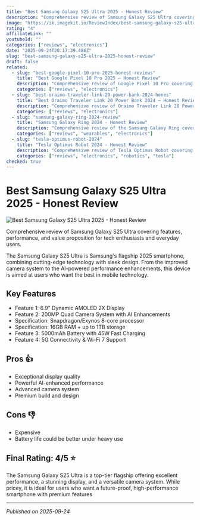 ```yaml
---
title: "Best Samsung Galaxy S25 Ultra 2025 - Honest Review"
description: "Comprehensive review of Samsung Galaxy S25 Ultra covering features, performance, and value proposition for tech enthusiasts and everyday users."
image: "https://ik.imagekit.io/ReviewIndex/best-samsung-galaxy-s25-ultra-2025-honest-review.jpg"
rating: "4"
affiliateLink: ""
youtubeId: ""
categories: ["reviews", "electronics"]
date: "2025-09-24T20:17:39.486Z"
slug: "best-samsung-galaxy-s25-ultra-2025-honest-review"
draft: false
related:
  - slug: "best-google-pixel-10-pro-2025-honest-reviews"
    title: "Best Google Pixel 10 Pro 2025 – Honest Review"
    description: "Comprehensive review of Google Pixel 10 Pro covering features, performance, and value proposition to help you decide if it’s worth upgrading."
    categories: ["reviews", "electronics"]
  - slug: "best-oraimo-traveler-link-20-power-bank-2024-hones"
    title: "Best Oraimo Traveler Link 20 Power Bank 2024 – Honest Review"
    description: "Comprehensive review of Oraimo Traveler Link 20 Power Bank covering features, performance, and value proposition"
    categories: ["reviews", "electronics"]
  - slug: "samsung-galaxy-ring-2024-review"
    title: "Samsung Galaxy Ring 2024 - Honest Review"
    description: "Comprehensive review of the Samsung Galaxy Ring covering design, features, performance, and whether it’s worth the hype in 2024."
    categories: ["reviews", "wearables", "electronics"]
  - slug: "tesla-optimus-robot-2024"
    title: "Tesla Optimus Robot 2024 - Honest Review"
    description: "Comprehensive review of Tesla Optimus Robot covering features, performance, and future potential in household and industrial use."
    categories: ["reviews", "electronics", "robotics", "tesla"]
checked: true
---
```


# Best Samsung Galaxy S25 Ultra 2025 - Honest Review

![Best Samsung Galaxy S25 Ultra 2025 - Honest Review](https://ik.imagekit.io/ReviewIndex/best-samsung-galaxy-s25-ultra-2025-honest-review.jpg)

 Comprehensive review of Samsung Galaxy S25 Ultra covering features, performance, and value proposition for tech enthusiasts and everyday users.

The Samsung Galaxy S25 Ultra is Samsung's flagship 2025 smartphone, combining cutting-edge technology with sleek design. From the improved camera system to the AI-powered performance enhancements, this device is aimed at users who want the best in mobile technology.


## Key Features

- Feature 1: 6.9" Dynamic AMOLED 2X Display
- Feature 2: 200MP Quad Camera System with AI Enhancements
- Specification: Snapdragon/Exynos 8-core processor
- Specification: 16GB RAM + up to 1TB storage
- Feature 3: 5000mAh Battery with 45W Fast Charging
- Feature 4: 5G Connectivity & Wi-Fi 7 Support



## Pros 👍

- Exceptional display quality
- Powerful AI-enhanced performance
- Advanced camera system
- Premium build and design



## Cons 👎

- Expensive
- Battery life could be better under heavy use


## Final Rating: 4/5 ⭐

The Samsung Galaxy S25 Ultra is a top-tier flagship offering excellent performance, a stunning display, and a versatile camera system. While pricey, it is ideal for users who want a future-proof, high-performance smartphone with premium features



---

*Published on 2025-09-24*